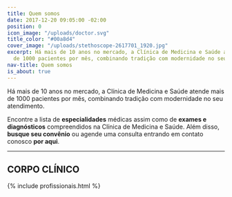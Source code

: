 ```yaml
---
title: Quem somos
date: 2017-12-20 09:05:00 -02:00
position: 0
icon_image: "/uploads/doctor.svg"
title_color: "#00a8d4"
cover_image: "/uploads/stethoscope-2617701_1920.jpg"
excerpt: Há mais de 10 anos no mercado, a Clínica de Medicina e Saúde atende mais
  de 1000 pacientes por mês, combinando tradição com modernidade no seu atendimento.
nav-title: Quem somos
is_about: true
---
```


Há mais de 10 anos no mercado, a Clínica de Medicina e Saúde atende mais de 1000 pacientes por mês, combinando tradição com modernidade no seu atendimento.

Encontre a lista de **especialidades** médicas assim como de **exames e diagnósticos** compreendidos na Clínica de Medicina e Saúde. Além disso, **busque seu convênio** ou agende uma consulta entrando em contato conosco **por aqui**.

---

## CORPO CLÍNICO

{% include profissionais.html %}